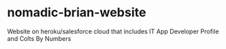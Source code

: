 # nomadic-brian-website
Website on heroku/salesforce cloud that includes IT App Developer Profile and Colts By Numbers 

